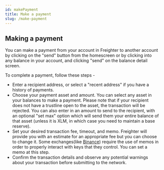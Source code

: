 ```yaml
---
id: makePayment
title: Make a payment
slug: /make-payment
---
```


## Making a payment

You can make a payment from your account in Freighter to another account by clicking on the "send" button from the homescreen or by clicking into any balance in your account, and clicking "send" on the balance detail screen.

To complete a payment, follow these steps -

- Enter a recipient address, or select a "recent address" if you have a history of payments.
- Choose your payment asset and amount. You can select any asset in your balances to make a payment. Please note that if your recipient does not have a trustline open to the asset, the transaction will be rejected. You can also enter in an amount to send to the recipient, with an optional "set max" option which will send them your entire balance of that asset (unless it is XLM, in which case you need to maintain a base reserve).
- Set your desired transaction fee, timeout, and memo. Freighter will provide you with an estimate for an appropriate fee but you can choose to change it. Some exchanges(like [Binance](https://support.binance.us/hc/en-us/articles/360052205274-Memos-on-Binance-US)) require the use of memos in order to properly interact with keys that they control. You can set a memo at this step.
- Confirm the transaction details and observe any potential warnings about your transaction before submitting to the network.
